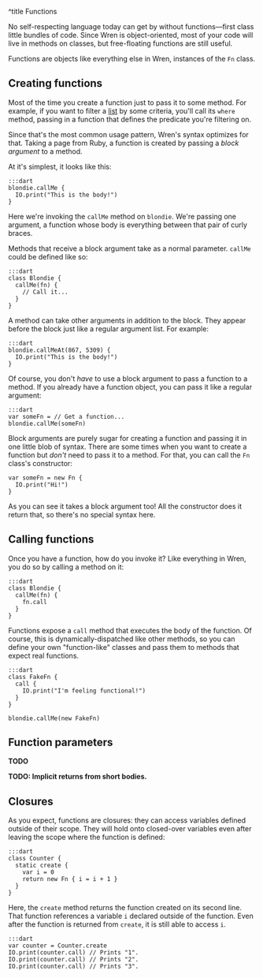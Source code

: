 ^title Functions

No self-respecting language today can get by without functions&mdash;first class little bundles of code. Since Wren is object-oriented, most of your code will live in methods on classes, but free-floating functions are still useful.

Functions are objects like everything else in Wren, instances of the `Fn` class.

## Creating functions

Most of the time you create a function just to pass it to some method. For example, if you want to filter a [list](lists.html) by some criteria, you'll call its `where` method, passing in a function that defines the predicate you're filtering on.

Since that's the most common usage pattern, Wren's syntax optimizes for that. Taking a page from Ruby, a function is created by passing a *block argument* to a method.

At it's simplest, it looks like this:

    :::dart
    blondie.callMe {
      IO.print("This is the body!")
    }

Here we're invoking the `callMe` method on `blondie`. We're passing one argument, a function whose body is everything between that pair of curly braces.

Methods that receive a block argument take as a normal parameter. `callMe` could be defined like so:

    :::dart
    class Blondie {
      callMe(fn) {
        // Call it...
      }
    }

A method can take other arguments in addition to the block. They appear before the block just like a regular argument list. For example:

    :::dart
    blondie.callMeAt(867, 5309) {
      IO.print("This is the body!")
    }

Of course, you don't *have* to use a block argument to pass a function to a method. If you already have a function object, you can pass it like a regular argument:

    :::dart
    var someFn = // Get a function...
    blondie.callMe(someFn)

Block arguments are purely sugar for creating a function and passing it in one little blob of syntax. There are some times when you want to create a function but *don't* need to pass it to a method. For that, you can call the `Fn` class's constructor:

    var someFn = new Fn {
      IO.print("Hi!")
    }

As you can see it takes a block argument too! All the constructor does it return that, so there's no special syntax here.

## Calling functions

Once you have a function, how do you invoke it? Like everything in Wren, you do so by calling a method on it:

    :::dart
    class Blondie {
      callMe(fn) {
        fn.call
      }
    }

Functions expose a `call` method that executes the body of the function. Of course, this is dynamically-dispatched like other methods, so you can define your own "function-like" classes and pass them to methods that expect real functions.

    :::dart
    class FakeFn {
      call {
        IO.print("I'm feeling functional!")
      }
    }

    blondie.callMe(new FakeFn)

## Function parameters

**TODO**

**TODO: Implicit returns from short bodies.**

## Closures

As you expect, functions are closures: they can access variables defined outside of their scope. They will hold onto closed-over variables even after leaving the scope where the function is defined:

    :::dart
    class Counter {
      static create {
        var i = 0
        return new Fn { i = i + 1 }
      }
    }

Here, the `create` method returns the function created on its second line. That function references a variable `i` declared outside of the function. Even after the function is returned from `create`, it is still able to access `i`.

    :::dart
    var counter = Counter.create
    IO.print(counter.call) // Prints "1".
    IO.print(counter.call) // Prints "2".
    IO.print(counter.call) // Prints "3".
